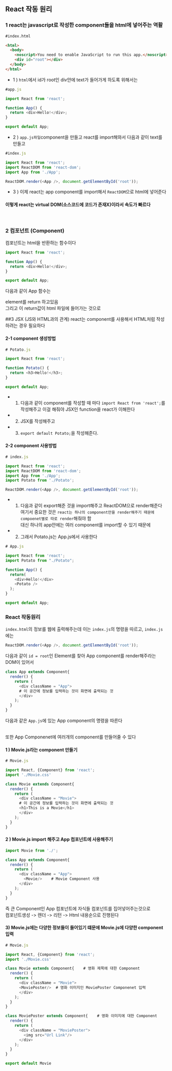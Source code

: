 ## React 작동 원리
### 1 react는 javascript로 작성한 component들을 html에 넣어주는 역활
```html
#index.html

<html>
  <body>
    <noscript>You need to enable JavaScript to run this app.</noscript>
    <div id="root"></div>
  </body>
</html>
```
- 1 ) `html`에서 id가 root인 div안에 text가 들어가게 하도록 위해서는
```javascript
#app.js

import React from 'react';

function App() {
  return <div>Hello!</div>;
}

export default App;
```
- 2 ) `app.js파일`component을 만들고 react를 import해와서 다음과 같이 text를 만들고
```javascript
#index.js

import React from 'react';
import ReactDOM from 'react-dom';
import App from './App';

ReactDOM.render(<App />, document.getElementById('root'));
```
- 3 ) 이제 react는 app component를 import해서 `ReactDOM`으로 html에 넣어준다 
#### 이렇게 react는 virtual DOM(소스코드에 코드가 존재X)이라서 속도가 빠르다 
<br/>

### 2 컴포넌트 (Component)
컴포넌트는 html을 반환하는 함수이다
```javascript
import React from 'react';

function App() {
  return <div>Hello!</div>;
}

export default App;
```
다음과 같이 App 함수는 <div> element를 return 하고있음<br/>
그리고 이 return값이 html 파일에 들어가는 것으로<br/>
  
##3 JSX (JS와 HTML과의 관계)
react는 component를 사용해서 HTML처럼 작성하려는 경우 필요하다

#### 2-1 component 생성방법
```javascript
# Potato.js

import React from 'react';

function Potato() {
  return <h3>Hello!</h3>;
}

export default App;
```
- 1) 다음과 같이 component를 작성할 때 마다 `import React from 'react';`를 작성해주고
이걸 해줘야 JSX인 function을 react가 이해한다
- 2) JSX를 작성해주고
- 3) `export default Potato;`을 작성해준다.
#### 2-2 component 사용방법
```javascript
# index.js

import React from 'react';
import ReactDOM from 'react-dom';
import App from './App';
import Potato from './Potato';

ReactDOM.render(<App />, document.getElementById('root'));
```
- 1) 다음과 같이 export해준 것을 import해주고 ReactDOM으로 render해준다
여기서 중요한 것은 `react는 하나의 component만을 render해주기 때문에 compoenet별로 따로 render`해줘야 함<br/>
대신 하나의 app안에는 여러 component를 import할 수 있기 때문에
- 2) 그래서 Potato.js는 App.js에서 사용한다

```javascript
# App.js

import React from 'react';
import Potato from "./Potato";

function App() {
  return(
    <div>Hello!</div>
    <Potato />
  );
}

export default App;
```

### React 작동원리
`index.html`의 정보를 웹에 출력해주는데 이는 `index.js`의 명령을 따르고, `index.js`에는 <br/>
```javascript
ReactDOM.render(<App />, document.getElementById('root'));
```
다음과 같이 `id = root`인 Element를 찾아 App component를 render해주라는 DOM이 있어서<br/>
```javascript
class App extends Component{
  render() {
    return (
      <div className = "App">
      # 이 공간에 정보를 입력하는 것이 화면에 출력되는 것
      </div>
    );
  }
}
```
다음과 같은 `App.js`에 있는 App component의 명령을 따른다<br/><br/>

또한 App Componenet에 여러개의 component를 만들어줄 수 있다

#### 1 ) Movie.js라는 component 만들기
```javascript
# Movie.js

import React, {Component} from 'react';
import './Movie.css'

class Movie extends Component{
  render() {
    return (
      <div className = "Movie">
      # 이 공간에 정보를 입력하는 것이 화면에 출력되는 것
      <h1>This is a Movie</h1>
      </div>
    );
  }
}
```

#### 2 ) Movie.js import 해주고 App 컴포넌트에 사용해주기
```javascript
import Movie from './';

class App extends Component{
  render() {
    return (
      <div className = "App">
        <Movie/>    # Movie Component 사용
      </div>
    );
  }
}
```
즉 큰 Component인 App 컴포넌트에 자식들 컴포넌트를 집어넣어주는것으로
<br/>
컴포넌트생성 -> 렌더 -> 리턴 -> Html 내용순으로 진행된다

#### 3) Movie.js에는 다양한 정보들이 들어있기 떄문에 Movie.js에 다양한 component 입력
```javascript
# Movie.js

import React, {Component} from 'react';
import './Movie.css'

class Movie extends Component{    # 영화 제목에 대한 Component
  render() {
    return (
      <div className = "Movie">
      <MoviePoster/>  # 영화 이미지인 MoviePoster Componenet 입력
      </div>
    );
  }
}

class MoviePoster extends Component{    # 영화 이미지에 대한 Component
  render() {
    return (
      <div className = "MoviePoster">
        <img src="Url Link"/>
      </div>
    );
  }
}

export default Movie
```


